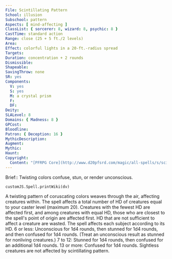 ```yaml
---
File: Scintillating Pattern
School: illusion
Subschool: pattern
Aspects: [ mind-affecting ]
ClassList: { sorcerer: 8, wizard: 8, psychic: 8 }
CastTime: standard action
Range: close (25 + 5 ft./2 levels)
Area: 
Effect: colorful lights in a 20-ft.-radius spread
Targets: 
Duration: concentration + 2 rounds
Dismissible: 
Shapeable: 
SavingThrow: none
SR: yes
Components:
  V: yes
  S: yes
  M: a crystal prism
  F: 
  DF: 
Deity: 
SLALevel: 8
Domains: { Madness: 8 }
GPCost: 
Bloodline: 
Patron: { Deception: 16 }
MythicDescription: 
Augment: 
Mythic: 
Haunt: 
Copyright:
  Content: "[PFRPG Core](http://www.d20pfsrd.com/magic/all-spells/s/scintillating-pattern)"
---
```

Brief:: Twisting colors confuse, stun, or render unconscious.

```dataviewjs
customJS.Spell.printWiki(dv)
```

A twisting pattern of coruscating colors weaves through the air, affecting creatures within. The spell affects a total number of HD of creatures equal to your caster level (maximum 20).  Creatures with the fewest HD are affected first, and among creatures with equal HD, those who are closest to the spell's point of origin are affected first. HD that are not sufficient to affect a creature are wasted. The spell affects each subject according to its HD.  6 or less: Unconscious for 1d4 rounds, then stunned for 1d4 rounds, and then confused for 1d4 rounds. (Treat an unconscious result as stunned for nonliving creatures.) 7 to 12: Stunned for 1d4 rounds, then confused for an additional 1d4 rounds.  13 or more: Confused for 1d4 rounds.  Sightless creatures are not affected by scintillating pattern.
